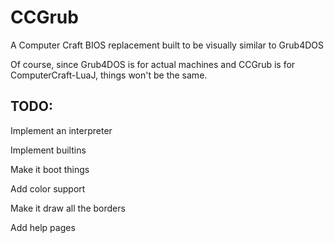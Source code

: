 CCGrub
==========

A Computer Craft BIOS replacement built to be visually similar to Grub4DOS

Of course, since Grub4DOS is for actual machines and CCGrub is for ComputerCraft-LuaJ, things won't be the same.

TODO:
-----

Implement an interpreter

Implement builtins

Make it boot things

Add color support

Make it draw all the borders

Add help pages
